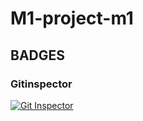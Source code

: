 # M1-project-m1
## BADGES
### Gitinspector
[![Git Inspector](https://github.com/RaviTejagatti/M1-project-m1/actions/workflows/Gitinspector.yml/badge.svg)](https://github.com/RaviTejagatti/M1-project-m1/actions/workflows/Gitinspector.yml)
